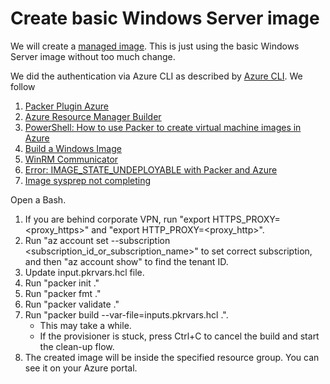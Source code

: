 # Create basic Windows Server image

We will create a [managed image](https://docs.microsoft.com/en-us/azure/virtual-machines/windows/capture-image-resource). This is just using the basic Windows Server image without too much change.

We did the authentication via Azure CLI as described by [Azure CLI](https://www.packer.io/plugins/builders/azure#azure-cli). We follow

1. [Packer Plugin Azure](https://github.com/hashicorp/packer-plugin-azure)
2. [Azure Resource Manager Builder](https://www.packer.io/plugins/builders/azure/arm)
3. [PowerShell: How to use Packer to create virtual machine images in Azure](https://docs.microsoft.com/en-us/azure/virtual-machines/windows/build-image-with-packer)
4. [Build a Windows Image](https://learn.hashicorp.com/tutorials/packer/aws-windows-image?in=packer/integrations)
5. [WinRM Communicator](https://www.packer.io/docs/communicators/winrm)
6. [Error: IMAGE_STATE_UNDEPLOYABLE with Packer and Azure](https://automatingops.com/error-imagestateundeployable-with-packer-and-azure)
7. [Image sysprep not completing](https://groups.google.com/g/packer-tool/c/jH2gTQWdjSU)

Open a Bash. 

1. If you are behind corporate VPN, run "export HTTPS_PROXY=<proxy_https>" and "export HTTP_PROXY=<proxy_http>".
2. Run "az account set --subscription <subscription_id_or_subscription_name>" to set correct subscription, and then "az account show" to find the tenant ID.
3. Update input.pkrvars.hcl file.
4. Run "packer init ."
5. Run "packer fmt ."
6. Run "packer validate ."
7. Run "packer build --var-file=inputs.pkrvars.hcl .".
   - This may take a while.
   - If the provisioner is stuck, press Ctrl+C to cancel the build and start the clean-up flow.
8. The created image will be inside the specified resource group. You can see it on your Azure portal.
